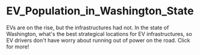 # EV_Population_in_Washington_State
EVs are on the rise, but the infrastructures had not. In the state of Washington, what's the best strategical locations for EV infrastructures, so EV drivers don't have worry about running out of power on the road. Click for more!
